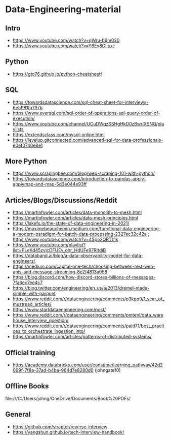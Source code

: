 # Data-Engineering-material
## Intro
- https://www.youtube.com/watch?v=qWru-b6m030
- https://www.youtube.com/watch?v=Y6Ev8GIlbxc

## Python
- https://gto76.github.io/python-cheatsheet/

## SQL
- https://towardsdatascience.com/sql-cheat-sheet-for-interviews-6e5981fa797b
- https://www.eversql.com/sql-order-of-operations-sql-query-order-of-execution/
- https://www.youtube.com/channel/UCuDWqzSSHgHkD0zBwrIXSNQ/playlists
- https://extendsclass.com/mysql-online.html
- https://levelup.gitconnected.com/advanced-sql-for-data-professionals-e0ef0740e8e1

## More Python
- https://www.scrapingbee.com/blog/web-scraping-101-with-python/
- https://towardsdatascience.com/introduction-to-pandas-apply-applymap-and-map-5d3e044e93ff

## Articles/Blogs/Discussions/Reddit
- https://martinfowler.com/articles/data-monolith-to-mesh.html
- https://martinfowler.com/articles/data-mesh-principles.html
- https://lakefs.io/the-state-of-data-engineering-in-2021/
- https://maximebeauchemin.medium.com/functional-data-engineering-a-modern-paradigm-for-batch-data-processing-2327ec32c42a ; https://www.youtube.com/watch?v=4Spo2QRTz1k
- https://www.youtube.com/playlist?list=PLeKd45zvjcDFUEv_ohr_HdUFe97RItdiB
- https://databand.ai/blog/a-data-observability-model-for-data-engineers/
- https://medium.com/capital-one-tech/choosing-between-rest-web-apis-and-message-streaming-8e2f4813a058
- https://blog.discord.com/how-discord-stores-billions-of-messages-7fa6ec7ee4c7
- https://blog.twitter.com/engineering/en_us/a/2013/dremel-made-simple-with-parquet
- https://www.reddit.com/r/dataengineering/comments/p3kpq9/1_year_of_mustread_articles/
- https://www.startdataengineering.com/post/
- https://www.reddit.com/r/dataengineering/comments/pmtenl/data_warehouse_interview_question/
- https://www.reddit.com/r/dataengineering/comments/paid71/best_practices_to_orchestrate_ingestion_into/
- https://martinfowler.com/articles/patterns-of-distributed-systems/

## Official training
- https://academy.databricks.com/user/consume/learning_pathway/42d2099f-7f8a-37ad-b4ba-964d7e8280d0 (johngate10)

## Offline Books
file:///C:/Users/johng/OneDrive/Documents/Book%20PDFs/

## General
- https://github.com/viraptor/reverse-interview
- https://yangshun.github.io/tech-interview-handbook/
